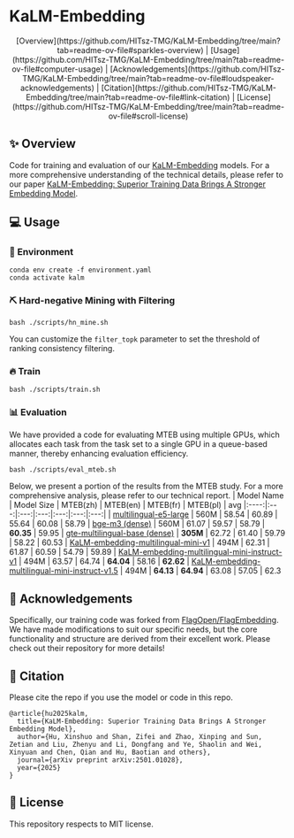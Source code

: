 # KaLM-Embedding


<div align="center">
  [Overview](https://github.com/HITsz-TMG/KaLM-Embedding/tree/main?tab=readme-ov-file#sparkles-overview) | [Usage](https://github.com/HITsz-TMG/KaLM-Embedding/tree/main?tab=readme-ov-file#computer-usage) | [Acknowledgements](https://github.com/HITsz-TMG/KaLM-Embedding/tree/main?tab=readme-ov-file#loudspeaker-acknowledgements) | [Citation](https://github.com/HITsz-TMG/KaLM-Embedding/tree/main?tab=readme-ov-file#link-citation) | [License](https://github.com/HITsz-TMG/KaLM-Embedding/tree/main?tab=readme-ov-file#scroll-license)
</div>



## :sparkles: Overview

Code for training and evaluation of our [KaLM-Embedding](https://huggingface.co/collections/HIT-TMG/kalm-embedding-67316afa4c56f4fc1f58764b) models.
For a more comprehensive understanding of the technical details, please refer to our paper [KaLM-Embedding: Superior Training Data Brings A Stronger Embedding Model](https://arxiv.org/abs/2501.01028).



## :computer: Usage

### :rainbow: Environment

```
conda env create -f environment.yaml
conda activate kalm
```


### :pick: Hard-negative Mining with Filtering
```
bash ./scripts/hn_mine.sh
```
You can customize the `filter_topk` parameter to set the threshold of ranking consistency filtering.


### :fire: Train
```
bash ./scripts/train.sh
```


### :bar_chart: Evaluation
We have provided a code for evaluating MTEB using multiple GPUs, which allocates each task from the task set to a single GPU in a queue-based manner, thereby enhancing evaluation efficiency.
```
bash ./scripts/eval_mteb.sh
```

Below, we present a portion of the results from the MTEB study. For a more comprehensive analysis, please refer to our technical report.
| Model Name | Model Size | MTEB(zh) | MTEB(en) | MTEB(fr) | MTEB(pl) | avg
|:----:|:---:|:---:|:---:|:---:|:---:|:---:| 
| [multilingual-e5-large](https://huggingface.co/intfloat/multilingual-e5-large) | 560M | 58.54 | 60.89 | 55.64 | 60.08 | 58.79
| [bge-m3 (dense)](https://huggingface.co/BAAI/bge-m3) | 560M | 61.07 | 59.57 | 58.79 | **60.35** | 59.95
| [gte-multilingual-base (dense)](https://huggingface.co/Alibaba-NLP/gte-multilingual-base) | **305M** | 62.72 | 61.40 | 59.79 | 58.22 | 60.53
| [KaLM-embedding-multilingual-mini-v1](https://huggingface.co/HIT-TMG/KaLM-embedding-multilingual-mini-v1) | 494M | 62.31 | 61.87 | 60.59 | 54.79 | 59.89
| [KaLM-embedding-multilingual-mini-instruct-v1](https://huggingface.co/HIT-TMG/KaLM-embedding-multilingual-mini-instruct-v1) | 494M | 63.57 | 64.74 | **64.04** | 58.16 | **62.62**
| [KaLM-embedding-multilingual-mini-instruct-v1.5](https://huggingface.co/HIT-TMG/KaLM-embedding-multilingual-mini-instruct-v1.5) | 494M | **64.13** | **64.94** | 63.08 | 57.05 | 62.3


## :loudspeaker: Acknowledgements

Specifically, our training code was forked from [FlagOpen/FlagEmbedding](https://github.com/FlagOpen/FlagEmbedding/tree/1.1/FlagEmbedding/baai_general_embedding/finetune). We have made modifications to suit our specific needs, but the core functionality and structure are derived from their excellent work.
Please check out their repository for more details!



## :link: Citation
Please cite the repo if you use the model or code in this repo.

```
@article{hu2025kalm,
  title={KaLM-Embedding: Superior Training Data Brings A Stronger Embedding Model},
  author={Hu, Xinshuo and Shan, Zifei and Zhao, Xinping and Sun, Zetian and Liu, Zhenyu and Li, Dongfang and Ye, Shaolin and Wei, Xinyuan and Chen, Qian and Hu, Baotian and others},
  journal={arXiv preprint arXiv:2501.01028},
  year={2025}
}
```



## :scroll: License

This repository respects to MIT license.